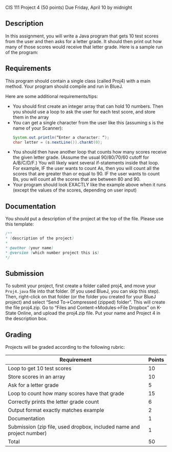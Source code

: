 CIS 111 Project 4 (50 points)
Due Friday, April 10 by midnight


## Description

In this assignment, you will write a Java program that gets 10 test scores from
the user and then asks for a letter grade. It should then print out how many of
those scores would receive that letter grade. Here is a sample run of the
program:


## Requirements

This program should contain a single class (called Proj4) with a main method.
Your program should compile and run in BlueJ.

Here are some additional requirements/tips:
- You should first create an integer array that can hold 10 numbers. Then you
  should use a loop to ask the user for each test score, and store them in the array
- You can get a single character from the user like this (assuming s is the name
  of your Scanner):
  ```java
  System.out.println(“Enter a character: “);
  char letter = (s.nextLine()).charAt(0);
  ```
- You should then have another loop that counts how many scores receive the
  given letter grade. (Assume the usual 90/80/70/60 cutoff for A/B/C/D/F.) You
  will likely want several if-statements inside that loop. For example, IF the
  user wants to count As, then you will count all the scores that are greater
  than or equal to 90. IF the user wants to count Bs, you will count all the
  scores that are between 80 and 90.
- Your program should look EXACTLY like the example above when it runs (except
  the values of the scores, depending on user input)


## Documentation

You should put a description of the project at the top of the file. Please use this template:
```java
/**
* (description of the project)
*
* @author (your name)
* @version (which number project this is)
*/
```


## Submission

To submit your project, first create a folder called proj4, and move your
`Proj4.java` file into that folder. (If you used BlueJ, you can skip this step).
Then, right-click on that folder (or the folder you created for your BlueJ
project) and select “Send To->Compressed (zipped) folder”. This will create the
file proj4.zip. Go to “Files and Content->Modules->File Dropbox” on K-State
Online, and upload the proj4.zip file. Put your name and Project 4 in the
description box.


## Grading

Projects will be graded according to the following rubric:

Requirement | Points
----------- | ------
Loop to get 10 test scores | 10
Store scores in an array | 10
Ask for a letter grade | 5
Loop to count how many scores have that grade | 15
Correctly prints the letter grade count | 6
Output format exactly matches example | 2
Documentation | 1
Submission (zip file, used dropbox, included name and project number) | 1
Total | 50
